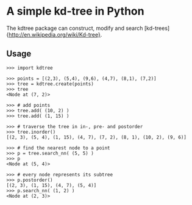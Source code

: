 A simple kd-tree in Python
==========================

The kdtree package can construct, modify and search
[kd-trees]{http://en.wikipedia.org/wiki/Kd-tree}.

Usage
-----

    >>> import kdtree

    >>> points = [(2,3), (5,4), (9,6), (4,7), (8,1), (7,2)]
    >>> tree = kdtree.create(points)
    >>> tree
    <Node at (7, 2)>

    >>> # add points
    >>> tree.add( (10, 2) )
    >>> tree.add( (1, 15) )

    >>> # traverse the tree in in-, pre- and postorder
    >>> tree.inorder()
    [(2, 3), (5, 4), (1, 15), (4, 7), (7, 2), (8, 1), (10, 2), (9, 6)]

    >>> # find the nearest node to a point
    >>> p = tree.search_nn( (5, 5) )
    >>> p
    <Node at (5, 4)>

    >>> # every node represents its subtree
    >>> p.postorder()
    [(2, 3), (1, 15), (4, 7), (5, 4)]
    >>> p.search_nn( (1, 2) )
    <Node at (2, 3)>

